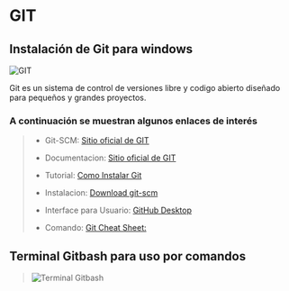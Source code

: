 # GIT
##  Instalación de Git para **windows**

![GIT](https://git-scm.com/images/logo@2x.png)

Git es un sistema de control de versiones libre y codigo abierto diseñado para pequeños y grandes proyectos. 

### A continuación se muestran algunos enlaces de interés
>- Git-SCM: [Sitio oficial de GIT](https://git-scm.herokuapp.com/book/es/v2)
>
>- Documentacion: [Sitio oficial de GIT](https://git-scm.com/)
>
>- Tutorial: [Como Instalar Git](https://www.youtube.com/watch?v=1PiYqxog8mc&list=PLTd5ehIj0goMCnj6V5NdzSIHBgrIXckGU&index=2)
>
>- Instalacion: [Download git-scm](https://git-scm.com/download/win)
>
>- Interface para Usuario: [GitHub Desktop](https://desktop.github.com/)
>
>- Comando: [Git Cheat Sheet:](https://education.github.com/git-cheat-sheet-education.pdf)
>
## Terminal Gitbash para uso por comandos
>![Terminal Gitbash ](https://rm-rf.es/wp-content/uploads/2019/04/git_bash_windows.png)
